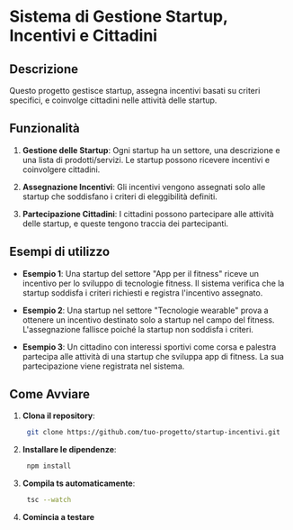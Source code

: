 # Sistema di Gestione Startup, Incentivi e Cittadini

## Descrizione

Questo progetto gestisce startup, assegna incentivi basati su criteri specifici, e coinvolge cittadini nelle attività delle startup.

## Funzionalità

1. **Gestione delle Startup**: Ogni startup ha un settore, una descrizione e una lista di prodotti/servizi. Le startup possono ricevere incentivi e coinvolgere cittadini.
   
2. **Assegnazione Incentivi**: Gli incentivi vengono assegnati solo alle startup che soddisfano i criteri di eleggibilità definiti.

3. **Partecipazione Cittadini**: I cittadini possono partecipare alle attività delle startup, e queste tengono traccia dei partecipanti.

## Esempi di utilizzo

- **Esempio 1**: Una startup del settore "App per il fitness" riceve un incentivo per lo sviluppo di tecnologie    fitness. Il sistema verifica che la startup soddisfa i criteri richiesti e registra l'incentivo assegnato.

- **Esempio 2**: Una startup nel settore "Tecnologie wearable" prova a ottenere un incentivo destinato solo a startup nel campo del fitness. L'assegnazione fallisce poiché la startup non soddisfa i criteri.

- **Esempio 3**: Un cittadino con interessi sportivi come corsa e palestra partecipa alle attività di una startup che sviluppa app di fitness. La sua partecipazione viene registrata nel sistema.

## Come Avviare

1. **Clona il repository**:  
   ```bash
    git clone https://github.com/tuo-progetto/startup-incentivi.git

2. **Installare le dipendenze**:  
   ```bash
    npm install

3. **Compila ts automaticamente**:  
   ```bash
    tsc --watch

4. **Comincia a testare** 

   